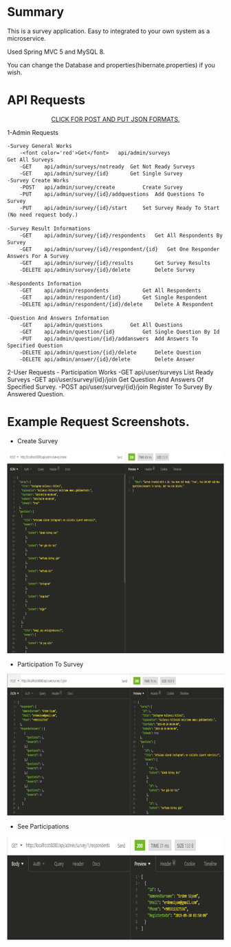 # Summary
This is a survey application. Easy to integrated to your own system as a microservice.

Used Spring MVC 5 and MySQL 8.

You can change the Database and properties(hibernate.properties) if you wish.

# API Requests
<p align="center">
<a href="/img">CLICK FOR POST AND PUT JSON FORMATS.</a>
</p>
1-Admin Requests

	-Survey General Works
		-<font color='red'>Get</font>	api/admin/surveys               Get All Surveys
		-GET	api/admin/surveys/notready	Get Not Ready Surveys
		-GET	api/admin/survey/{id}		Get Single Survey
	-Survey Create Works
		-POST	api/admin/survey/create			Create Survey
		-PUT	api/admin/survey/{id}/addquestions	Add Questions To Survey
		-PUT	api/admin/survey/{id}/start		Set Survey Ready To Start (No need request body.)

	-Survey Result Informations
		-GET	api/admin/survey/{id}/respondents	Get All Respondents By Survey
		-GET	api/admin/survey/{id}/respondent/{id}	Get One Responder Answers For A Survey	
		-GET	api/admin/survey/{id}/results		Get Survey Results
		-DELETE	api/admin/survey/{id}/delete		Delete Survey

	-Respondents Information
		-GET	api/admin/respondents			Get All Respondents
		-GET	api/admin/respondent/{id}		Get Single Respondent
		-DELETE	api/admin/respondent/{id}/delete	Delete A Respondent

	-Question And Answers Information
		-GET	api/admin/questions			Get All Questions
		-GET	api/admin/question/{id}			Get Single Question By Id
		-PUT	api/admin/question/{id}/addanswers	Add Answers To Specified Question
		-DELETE	api/admin/question/{id}/delete		Delete Question
		-DELETE	api/admin/answer/{id}/delete		Delete Answer

2-User Requests
	- Participation Works
		-GET	api/user/surveys            	List Ready Surveys
		-GET	api/user/survey/{id}/join	Get Question And Answers Of Specified Survey.
		-POST	api/user/survey/{id}/join	Register To Survey By Answered Question.

# Example Request Screenshots.
- Create Survey
<p align="center">
<img height="471" width="825" src="img/createSurvey.png">
</p>

- Participation To Survey
<p align="center">
<img height="329" width="825" src="img/respondingSurvey.png">
</p>

- See Participations
<p align="center">
<img height="241" width="809" src="img/seeResponders.png">
</p>
